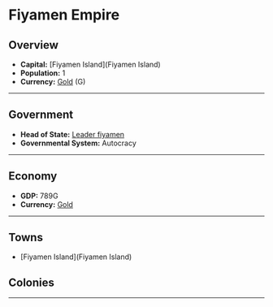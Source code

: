# Fiyamen Empire

## Overview

- **Capital:** [Fiyamen Island](Fiyamen Island)
- **Population:** 1
- **Currency:** [Gold](Gold) (G)

---

## Government

- **Head of State:** [Leader fiyamen](fiyamen)
- **Governmental System:** Autocracy

---

## Economy

- **GDP:** <!-- GDP -->789G<!-- GDP -->
- **Currency:** [Gold](Gold)

---

## Towns

- [Fiyamen Island](Fiyamen Island)

## Colonies



---